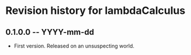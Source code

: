 # Revision history for lambdaCalculus

## 0.1.0.0 -- YYYY-mm-dd

* First version. Released on an unsuspecting world.

